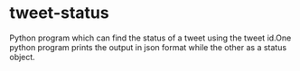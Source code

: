 # tweet-status
Python program which can find the status of a tweet using the tweet id.One python program prints the output in json format while the other as a status object.
